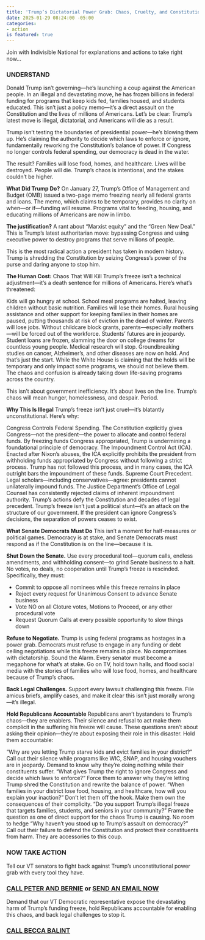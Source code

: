 ```yaml
---
title: 'Trump’s Dictatorial Power Grab: Chaos, Cruelty, and Constitutional Collapse'
date: 2025-01-29 08:24:00 -05:00
categories:
- action
is featured: true
---
```


Join with Indivisible National for explanations and actions to take right now...

### UNDERSTAND

Donald Trump isn’t governing—he’s launching a coup against the American people. In an illegal and devastating move, he has frozen billions in federal funding for programs that keep kids fed, families housed, and students educated. This isn’t just a policy memo—it’s a direct assault on the Constitution and the lives of millions of Americans. Let’s be clear: Trump’s latest move is illegal, dictatorial, and Americans will die as a result.

Trump isn’t testing the boundaries of presidential power—he’s blowing them up. He’s claiming the authority to decide which laws to enforce or ignore, fundamentally reworking the Constitution’s balance of power. If Congress no longer controls federal spending, our democracy is dead in the water.

The result? Families will lose food, homes, and healthcare. Lives will be destroyed. People will die. Trump’s chaos is intentional, and the stakes couldn’t be higher.

**What Did Trump Do?**
On January 27, Trump’s Office of Management and Budget (OMB) issued a two-page memo freezing nearly all federal grants and loans. The memo, which claims to be temporary, provides no clarity on when—or if—funding will resume. Programs vital to feeding, housing, and educating millions of Americans are now in limbo.

**The justification?** A rant about “Marxist equity” and the “Green New Deal.” This is Trump’s latest authoritarian move: bypassing Congress and using executive power to destroy programs that serve millions of people.

This is the most radical action a president has taken in modern history. Trump is shredding the Constitution by seizing Congress’s power of the purse and daring anyone to stop him.

**The Human Cost:** Chaos That Will Kill
Trump’s freeze isn’t a technical adjustment—it’s a death sentence for millions of Americans. Here’s what’s threatened:

Kids will go hungry at school. School meal programs are halted, leaving children without basic nutrition.
Families will lose their homes. Rural housing assistance and other support for keeping families in their homes are paused, putting thousands at risk of eviction in the dead of winter.
Parents will lose jobs. Without childcare block grants, parents—especially mothers—will be forced out of the workforce.
Students’ futures are in jeopardy. Student loans are frozen, slamming the door on college dreams for countless young people.
Medical research will stop. Groundbreaking studies on cancer, Alzheimer’s, and other diseases are now on hold.
And that’s just the start. While the White House is claiming that the holds will be temporary and only impact some programs, we should not believe them. The chaos and confusion is already taking down life-saving programs across the country.

This isn’t about government inefficiency. It’s about lives on the line. Trump’s chaos will mean hunger, homelessness, and despair. Period.

 
**Why This Is Illegal**
Trump’s freeze isn’t just cruel—it’s blatantly unconstitutional. Here’s why:

Congress Controls Federal Spending. The Constitution explicitly gives Congress—not the president—the power to allocate and control federal funds. By freezing funds Congress appropriated, Trump is undermining a foundational principle of democracy.
The Impoundment Control Act (ICA). Enacted after Nixon’s abuses, the ICA explicitly prohibits the president from withholding funds appropriated by Congress without following a strict process. Trump has not followed this process, and in many cases, the ICA outright bars the impoundment of these funds.
Supreme Court Precedent. Legal scholars—including conservatives—agree: presidents cannot unilaterally impound funds. The Justice Department’s Office of Legal Counsel has consistently rejected claims of inherent impoundment authority. Trump’s actions defy the Constitution and decades of legal precedent.
Trump’s freeze isn’t just a political stunt—it’s an attack on the structure of our government. If the president can ignore Congress’s decisions, the separation of powers ceases to exist.

**What Senate Democrats Must Do**
This isn’t a moment for half-measures or political games. Democracy is at stake, and Senate Democrats must respond as if the Constitution is on the line—because it is.

**Shut Down the Senate.** Use every procedural tool—quorum calls, endless amendments, and withholding consent—to grind Senate business to a halt. No votes, no deals, no cooperation until Trump’s freeze is rescinded. Specifically, they must:

- Commit to oppose all nominees while this freeze remains in place
- Reject every request for Unanimous Consent to advance Senate business
- Vote NO on all Cloture votes, Motions to Proceed, or any other procedural vote
- Request Quorum Calls at every possible opportunity to slow things down

**Refuse to Negotiate.** Trump is using federal programs as hostages in a power grab. Democrats must refuse to engage in any funding or debt ceiling negotiations while this freeze remains in place. No compromises with dictatorship.
Sound the Alarm. Every senator must become a megaphone for what’s at stake. Go on TV, hold town halls, and flood social media with the stories of families who will lose food, homes, and healthcare because of Trump’s chaos.

**Back Legal Challenges.** Support every lawsuit challenging this freeze. File amicus briefs, amplify cases, and make it clear this isn’t just morally wrong—it’s illegal.
 
**Hold Republicans Accountable**
Republicans aren’t bystanders to Trump’s chaos—they are enablers. Their silence and refusal to act make them complicit in the suffering his freeze will cause. These questions aren’t about asking their opinion—they’re about exposing their role in this disaster. Hold them accountable:

“Why are you letting Trump starve kids and evict families in your district?” Call out their silence while programs like WIC, SNAP, and housing vouchers are in jeopardy. Demand to know why they’re doing nothing while their constituents suffer.
“What gives Trump the right to ignore Congress and decide which laws to enforce?” Force them to answer why they’re letting Trump shred the Constitution and rewrite the balance of power.
“When families in your district lose food, housing, and healthcare, how will you explain your inaction?” Don’t let them off the hook. Make them own the consequences of their complicity.
“Do you support Trump’s illegal freeze that targets families, students, and seniors in your community?” Frame the question as one of direct support for the chaos Trump is causing. No room to hedge
“Why haven’t you stood up to Trump’s assault on democracy?” Call out their failure to defend the Constitution and protect their constituents from harm. They are accessories to this coup.

### NOW TAKE ACTION

Tell our VT senators to fight back against Trump’s unconstitutional power grab with every tool they have.

### [CALL PETER AND BERNIE](https://indivisible.org/resource/call-your-democratic-senators-demand-they-shut-it-down-stop-trumps-unconstitutional-power) or  [SEND AN EMAIL NOW](https://act.indivisible.org/sign/urge-dem-sen-fight-trump-funding-freeze/)

Demand that our VT Democratic representative expose the devastating harm of Trump’s funding freeze, hold Republicans accountable for enabling this chaos, and back legal challenges to stop it.

### [CALL BECCA BALINT](https://indivisible.org/resource/call-your-democratic-representative-insist-they-expose-trumps-freeze-and-fight-lives)